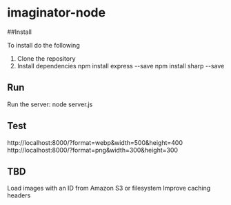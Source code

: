# imaginator-node

##Install

To install do the following

1) Clone the repository
2) Install dependencies
npm install express --save
npm install sharp --save

## Run
Run the server:
node server.js

## Test
http://localhost:8000/?format=webp&width=500&height=400
http://localhost:8000/?format=png&width=300&height=300

## TBD

Load images with an ID from Amazon S3 or filesystem
Improve caching headers





